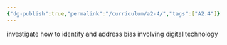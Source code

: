 ```yaml
---
{"dg-publish":true,"permalink":"/curriculum/a2-4/","tags":["A2.4"]}
---
```


investigate how to identify and address bias involving digital technology